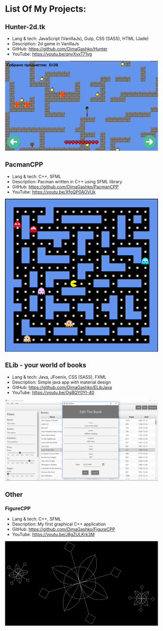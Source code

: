 # List Of My Projects:

## Hunter-2d.tk

- Lang & tech: JavaScript (VanillaJs), Gulp, CSS (SASS), HTML (Jade)
- Description: 2d game in VanillaJs
- GitHub: https://github.com/DimaGashko/Hunter
- YouTube: https://youtu.be/qnyXyxT71vg

![Screenshot](https://github.com/DimaGashko/hunter/blob/master/modeling/screenshots/1-present.png)

## PacmanCPP

- Lang & tech: C++, SFML
- Description: Pacman written in C++ using SFML library
- GitHub: https://github.com/DimaGashko/PacmanCPP
- YouTube: https://youtu.be/XfgQP0AOVUk

![Screenshot](https://github.com/DimaGashko/PacmanCPP/blob/master/presentation/screenshot.png)

## ELib - your world of books

- Lang & tech: Java, JFoenix, CSS (SASS), FXML
- Description: Simple java app with material design
- GitHub: https://github.com/DimaGashko/ELibJava
- YouTube: https://youtu.be/OgBQY0YI-40

![Screenshot](https://github.com/DimaGashko/ELibJava/blob/master/presentation/screenshot1.png)

## Other

### FigureCPP

- Lang & tech: C++, SFML
- Description: My first graphical C++ application
- GitHub: https://github.com/DimaGashko/FigureCPP
- YouTube: https://youtu.be/J8gZULKrk3M

![Screenshot](https://github.com/DimaGashko/FigureCPP/blob/master/presentation/screenshot.png)

